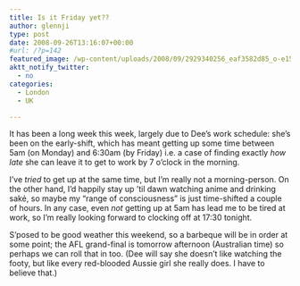 ```yaml
---
title: Is it Friday yet??
author: glennji
type: post
date: 2008-09-26T13:16:07+00:00
#url: /?p=142
featured_image: /wp-content/uploads/2008/09/2929340256_eaf3582d85_o-e1532494245894.jpg
aktt_notify_twitter:
  - no
categories:
  - London
  - UK

---
```

It has been a long week this week, largely due to Dee&#8217;s work schedule: she&#8217;s been on the early-shift, which has meant getting up some time between 5am (on Monday) and 6:30am (by Friday) i.e. a case of finding exactly _how late_ she can leave it to get to work by 7 o&#8217;clock in the morning.
  
I&#8217;ve _tried_ to get up at the same time, but I&#8217;m really not a morning-person. On the other hand, I&#8217;d happily stay up &#8217;til dawn watching anime and drinking saké, so maybe my &#8220;range of consciousness&#8221; is just time-shifted a couple of hours. In any case, even _not_ getting up at 5am has lead me to be tired at work, so I&#8217;m really looking forward to clocking off at 17:30 tonight.
  
S&#8217;posed to be good weather this weekend, so a barbeque will be in order at some point; the AFL grand-final is tomorrow afternoon (Australian time) so perhaps we can roll that in too. (Dee will say she doesn&#8217;t like watching the footy, but like every red-blooded Aussie girl she really does. I have to believe that.)
